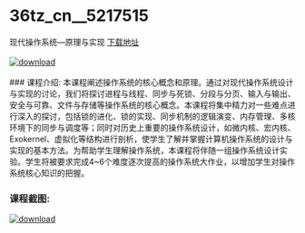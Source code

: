 # 36tz_cn__5217515
现代操作系统—原理与实现
[下载地址](http://www.36tz.cn/article/5217515 "下载地址")
<br/></br>[![download](http://36tz.cn/muke_img/2021_01_1-34-300x172.png "下载地址")](http://www.36tz.cn/article/5217515 "下载地址")
<br/></br>### 课程介绍:
本课程阐述操作系统的核心概念和原理。通过对现代操作系统设计与实现的讨论，我们将探讨进程与线程、同步与死锁、分段与分页、输入与输出、安全与可靠、文件与存储等操作系统的核心概念。本课程将集中精力对一些难点进行深入的探讨，包括锁的进化、锁的实现、同步机制的逻辑演变、内存管理、多核环境下的同步与调度等；同时对历史上重要的操作系统设计，如微内核、宏内核、Exokernel、虚拟化等结构进行剖析，使学生了解并掌握计算机操作系统的设计与实现的基本方法。为帮助学生理解操作系统，本课程将伴随一组操作系统设计实验。学生将被要求完成4~6个难度逐次提高的操作系统大作业，以增加学生对操作系统核心知识的把握。

### 课程截图:
[![download](http://36tz.cn/muke_img/2021_01_2-38.png "下载地址")](http://www.36tz.cn/article/5217515 "下载地址")
